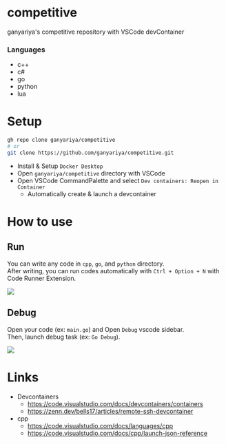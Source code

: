 
# competitive

ganyariya's competitive repository with VSCode devContainer

### Languages

- c++
- c#
- go
- python
- lua

# Setup

```bash
gh repo clone ganyariya/competitive
# or 
git clone https://github.com/ganyariya/competitive.git
```

- Install & Setup `Docker Desktop`
- Open `ganyariya/competitive` directory with VSCode
- Open VSCode CommandPalette and select `Dev containers: Reopen in Container`
  - Automatically create & launch a devcontainer

# How to use

## Run

You can write any code in `cpp`, `go`, and `python` directory.   
After writing, you can run codes automatically with `Ctrl + Option + N` with Code Runner Extension.

![](https://i.gyazo.com/630d0c2e5a7c764b737774fafcd2be94.gif)

## Debug

Open your code (ex: `main.go`) and Open `Debug` vscode sidebar.   
Then, launch debug task (ex: `Go Debug`).

![](https://i.gyazo.com/855254e07ad1a7608618bdf6fb1f626d.gif)

# Links

- Devcontainers
  - https://code.visualstudio.com/docs/devcontainers/containers
  - https://zenn.dev/bells17/articles/remote-ssh-devcontainer
- cpp
  - https://code.visualstudio.com/docs/languages/cpp
  - https://code.visualstudio.com/docs/cpp/launch-json-reference

